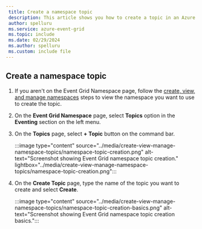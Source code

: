 ```yaml
---
 title: Create a namespace topic
 description: This article shows you how to create a topic in an Azure Event Grid namespace.
 author: spelluru
 ms.service: azure-event-grid
 ms.topic: include
 ms.date: 02/29/2024
 ms.author: spelluru
 ms.custom: include file
---
```


## Create a namespace topic

1. If you aren't on the Event Grid Namespace page, follow the [create, view, and manage namespaces](../create-view-manage-namespaces.md) steps to view the namespace you want to use to create the topic.
2. On the **Event Grid Namespace** page, select **Topics** option in the **Eventing** section on the left menu.
3. On the **Topics** page, select **+ Topic** button on the command bar.

    :::image type="content" source="../media/create-view-manage-namespace-topics/namespace-topic-creation.png" alt-text="Screenshot showing Event Grid namespace topic creation." lightbox="../media/create-view-manage-namespace-topics/namespace-topic-creation.png":::
4. On the **Create Topic** page, type the name of the topic you want to create and select **Create**.

    :::image type="content" source="../media/create-view-manage-namespace-topics/namespace-topic-creation-basics.png" alt-text="Screenshot showing Event Grid namespace topic creation basics.":::
